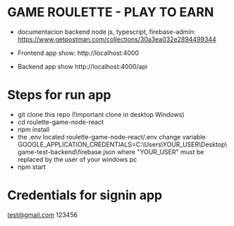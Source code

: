 # GAME ROULETTE - PLAY TO EARN

- documentacion backend node js, typescript, firebase-admin: https://www.getpostman.com/collections/30a3ea032e2894499344

- Frontend app show: http://localhost:4000

- Backend app show http://localhost:4000/api

# Steps for run app

- git clone this repo (!important clone in desktop Windows)
- cd roulette-game-node-react
- npm install
- the .env located roulette-game-node-react/.env change variable GOOGLE_APPLICATION_CREDENTIALS=C:\Users\YOUR_USER\Desktop\game-test-backend\firebase.json where "YOUR_USER" must be replaced by the user of your windows pc
- npm start

# Credentials for signin app
test@gmail.com
123456
